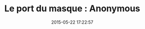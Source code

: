 ---
layout: video
title:  "Le port du masque : Anonymous"
date:   2015-05-22 17:22:57
path1: videos
path2: motion-design
path3:
category: videos
tags:
- motion-design
intro: "Projet de fin d'étude en Motion Media Design par Chris Finn durant son séjour au Savannah College of Art & Design."
description: "Projet de fin d'étude en Motion Media Design par Chris Finn durant son séjour au Savannah College of Art & Design."
id-vimeo: 128797601
viaurl: http://www.chrisfinn.tv/
viatitle: chrisfinn
---